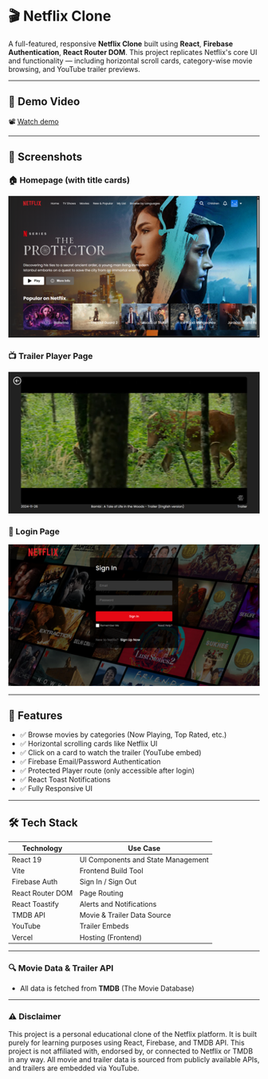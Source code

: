 # 🎬 Netflix Clone

A full-featured, responsive **Netflix Clone** built using **React**, **Firebase Authentication**, **React Router DOM**. This project replicates Netflix's core UI and functionality — including horizontal scroll cards, category-wise movie browsing, and YouTube trailer previews.

---



## 🎥 Demo Video

📽️ [Watch demo](https://drive.google.com/file/d/1-hjwmVvhRgAbZGMylffZv4N7OuNF7zRr/view?usp=drive_link)  

---

## 📸 Screenshots

### 🏠 Homepage (with title cards)
![Homepage](./public/screenshots/homepage.png)

### 📺 Trailer Player Page
![Player](./public/screenshots/playerpage.png)

### 🔐 Login Page
![Login](./public/screenshots/loginpage.png)

---

## 🚀 Features

- ✅ Browse movies by categories (Now Playing, Top Rated, etc.)
- ✅ Horizontal scrolling cards like Netflix UI
- ✅ Click on a card to watch the trailer (YouTube embed)
- ✅ Firebase Email/Password Authentication
- ✅ Protected Player route (only accessible after login)
- ✅ React Toast Notifications
- ✅ Fully Responsive UI

---

## 🛠️ Tech Stack

| Technology         | Use Case                            |
|--------------------|-------------------------------------|
| React 19           | UI Components and State Management  |
| Vite               | Frontend Build Tool                 |
| Firebase Auth      | Sign In / Sign Out                  |
| React Router DOM   | Page Routing                        |
| React Toastify     | Alerts and Notifications            |
| TMDB API           | Movie & Trailer Data Source         |
| YouTube            | Trailer Embeds                      |
| Vercel             | Hosting (Frontend)      |

---



### 🔍 Movie Data & Trailer API

- All data is fetched from **TMDB** (The Movie Database)

---


### ⚠️ Disclaimer

This project is a personal educational clone of the Netflix platform.
It is built purely for learning purposes using React, Firebase, and TMDB API.
This project is not affiliated with, endorsed by, or connected to Netflix or TMDB in any way.
All movie and trailer data is sourced from publicly available APIs, and trailers are embedded via YouTube.
